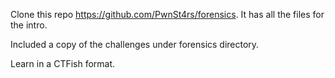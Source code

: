 Clone this repo https://github.com/PwnSt4rs/forensics. It has all the files for the intro.

Included a copy of the challenges under forensics directory.

Learn in a CTFish format.
